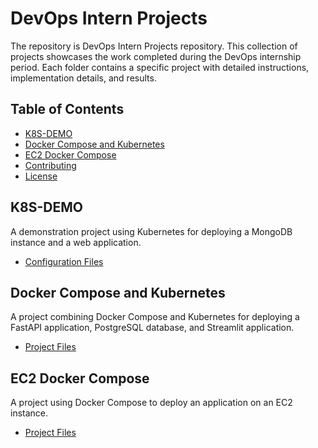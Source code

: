 # DevOps Intern Projects

The repository is DevOps Intern Projects repository. This collection of projects showcases the work completed during the DevOps internship period. Each folder contains a specific project with detailed instructions, implementation details, and results.

## Table of Contents

- [K8S-DEMO](#k8s-demo)
- [Docker Compose and Kubernetes](#docker-compose-and-kubernetes)
- [EC2 Docker Compose](#ec2-docker-compose)
- [Contributing](#contributing)
- [License](#license)

## K8S-DEMO

A demonstration project using Kubernetes for deploying a MongoDB instance and a web application.

- [Configuration Files](K8S-DEMO/)

## Docker Compose and Kubernetes

A project combining Docker Compose and Kubernetes for deploying a FastAPI application, PostgreSQL database, and Streamlit application.

- [Project Files](docker-compose_and_kubernetes/)

## EC2 Docker Compose

A project using Docker Compose to deploy an application on an EC2 instance.

- [Project Files](ec2-docker-compose/)

